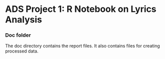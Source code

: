 # ADS Project 1:  R Notebook on Lyrics Analysis

### Doc folder

The doc directory contains the report files. It also contains files for creating processed data.  
